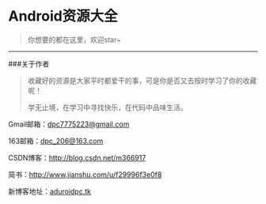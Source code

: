 # Android资源大全
>你想要的都在这里，欢迎star~

-----

###关于作者
>收藏好的资源是大家平时都爱干的事，可是你是否又去按时学习了你的收藏呢！
>
>学无止境，在学习中寻找快乐，在代码中品味生活。

Gmail邮箱：dpc7775223@gmail.com

163邮箱：dpc_206@163.com

CSDN博客：<a href="http://blog.csdn.net/m366917" target="view_window">http://blog.csdn.net/m366917</a>

简书：<a href="http://www.jianshu.com/u/f29996f3e0f8" target="view_window">http://www.jianshu.com/u/f29996f3e0f8</a>

新博客地址：<a href="aduroidpc.tk" target="view_window">aduroidpc.tk</a>


